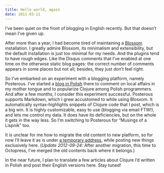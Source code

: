 ```yaml
---
title: Hello world, again
date: 2011-03-11
---
```


I’ve been quiet on the front of blogging in English recently. But that doesn’t mean I’ve given up.

After more than a year, I had become tired of maintaining a [Blosxom][1] installation. I greatly admire Blosxom, its minimalism and extensibility, but the default installation is just too minimal for my needs. And the plugins tend to have rough edges. Like the Disqus comments that I’ve enabled at one time on the otherwise static blog pages: the correct number of comments appears in some places but not all; besides, they just don’t feel right.

So I’ve embarked on an experiment with a blogging platform, namely Posterous. I’ve started a [blog in Polish][2] there to comment on local affairs in my mother tongue and to popularize Clojure among Polish programmers. And after a few months, I consider this experiment successful. Posterous supports Markdown, which I grew accustomed to while using Blosxom. It automatically syntax-highlights snippets of Clojure code that I post, which is a big win. It is highly customizable, easy to use (blogging via email FTW!), and lets me control my data. It does have its deficiencies, but on the whole it gets in the way less. So I’m switching to Posterous for “Musings of a Lispnik” too.

It is unclear for me how to migrate the old content to new platform, so for now I’ll leave it as is under [a temporary address][3], while posting new things exclusively here. (_Update 2012-09-24:_ After another migration, this time to Octopress, I’ve merged the old contents back where it belongs.)

In the near future, I plan to translate a few articles about Clojure I’d written in Polish and post their English versions here. Stay tuned!

 [1]: http://blosxom.com/
 [2]: http://plblog.danieljanus.pl/
 [3]: http://danieljanus.pl/oldblog
